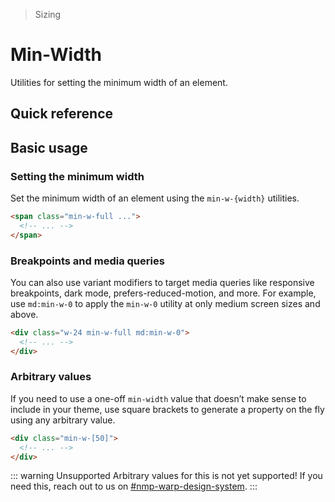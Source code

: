 > Sizing

# Min-Width
Utilities for setting the minimum width of an element.

## Quick reference

<qr-table />

## Basic usage
### Setting the minimum width
Set the minimum width of an element using the `min-w-{width}` utilities.

```html
<span class="min-w-full ...">
  <!-- ... -->
</span>
```

### Breakpoints and media queries
You can also use variant modifiers to target media queries like responsive breakpoints, dark mode, prefers-reduced-motion, and more. For example, use `md:min-w-0` to apply the `min-w-0` utility at only medium screen sizes and above.

```html
<div class="w-24 min-w-full md:min-w-0">
  <!-- ... -->
</div>
```

### Arbitrary values
If you need to use a one-off `min-width` value that doesn’t make sense to include in your theme, use square brackets to generate a property on the fly using any arbitrary value.

```html
<div class="min-w-[50]">
  <!-- ... -->
</div>
```

::: warning Unsupported
Arbitrary values for this is not yet supported! If you need this, reach out to us on [#nmp-warp-design-system](https://sch-chat.slack.com/archives/C04P0GYTHPV).
:::